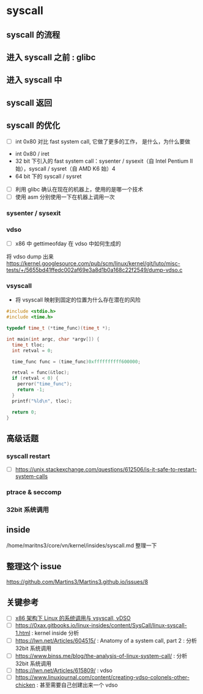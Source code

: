 # syscall

## syscall 的流程
## 进入 syscall 之前 : glibc

## 进入 syscall 中

## syscall 返回

## syscall 的优化
- [ ] int 0x80 对比 fast system call, 它做了更多的工作， 是什么，为什么要做

- int 0x80 / iret
- 32 bit 下引入的 fast system call：sysenter / sysexit（自 Intel Pentium II 始），syscall / sysret（自 AMD K6 始）4
- 64 bit 下的 syscall / sysret

- [ ] 利用 glibc 确认在现在的机器上，使用的是哪一个技术
- [ ] 使用 asm 分别使用一下在机器上调用一次

### sysenter / sysexit

### vdso
- [ ] x86 中 gettimeofday 在 vdso 中如何生成的

将 vdso dump 出来
https://kernel.googlesource.com/pub/scm/linux/kernel/git/luto/misc-tests/+/5655bd41ffedc002af69e3a8d1b0a168c22f2549/dump-vdso.c

### vsyscall
- 将 vsyscall 映射到固定的位置为什么存在潜在的风险

```c
#include <stdio.h>
#include <time.h>

typedef time_t (*time_func)(time_t *);

int main(int argc, char *argv[]) {
  time_t tloc;
  int retval = 0;

  time_func func = (time_func)0xffffffffff600000;

  retval = func(&tloc);
  if (retval < 0) {
    perror("time_func");
    return -1;
  }
  printf("%ld\n", tloc);

  return 0;
}
```

## 高级话题

### syscall restart
- [ ] https://unix.stackexchange.com/questions/612506/is-it-safe-to-restart-system-calls

### ptrace & seccomp

### 32bit 系统调用

## inside
/home/maritns3/core/vn/kernel/insides/syscall.md 整理一下

## 整理这个 issue
https://github.com/Martins3/Martins3.github.io/issues/8

## 关键参考
- [ ] [x86 架构下 Linux 的系统调用与 vsyscall, vDSO](https://vvl.me/2019/06/linux-syscall-and-vsyscall-vdso-in-x86)
- [ ] https://0xax.gitbooks.io/linux-insides/content/SysCall/linux-syscall-1.html : kernel inside 分析
- [ ] https://lwn.net/Articles/604515/ : Anatomy of a system call, part 2 : 分析 32bit 系统调用
- [ ] https://www.binss.me/blog/the-analysis-of-linux-system-call/ : 分析 32bit 系统调用
- [ ] https://lwn.net/Articles/615809/ : vdso
- [ ] https://www.linuxjournal.com/content/creating-vdso-colonels-other-chicken : 甚至需要自己创建出来一个 vdso
